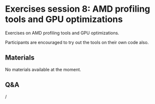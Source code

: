 # Exercises session 8: AMD profiling tools and GPU optimizations

Exercises on AMD profiling tools and GPU optimizations.

Participants are encouraged to try out the tools on their own code also.


## Materials

No materials available at the moment.

<!--
-   [Basic examples](https://hackmd.io/@sfantao/lumi-training-oslo2024-basic-examples)

    Local copy as as [HTML file](https://462000265.lumidata.eu/paow-20240611/files/LUMI-paow-20240611-basic-examples.html)[^1]
    or as as [MHTML file](https://462000265.lumidata.eu/paow-20240611/files/LUMI-paow-20240611-basic-examples.mhtml)[^2]

-   [Advanced Omniperf examples part 1](https://hackmd.io/@sfantao/lumi-training-oslo2024-advanced-omniperf1): Exercises 1-4

    Local copy as as [HTML file](https://462000265.lumidata.eu/paow-20240611/files/LUMI-paow-20240611-advanced-omniperf-examples-1.html)[^1]
    or as as [MHTML file](https://462000265.lumidata.eu/paow-20240611/files/LUMI-paow-20240611-advanced-omniperf-examples-1.mhtml)[^2]

-   [Advanced Omniperf examples part 2](https://hackmd.io/@sfantao/lumi-training-oslo2024-advanced-omniperf2): Exercise 5

    Local copy as as [HTML file](https://462000265.lumidata.eu/paow-20240611/files/LUMI-paow-20240611-advanced-omniperf-examples-2.html)[^1]
    or as as [MHTML file](https://462000265.lumidata.eu/paow-20240611/files/LUMI-paow-20240611-advanced-omniperf-examples-2.mhtml)[^2]

[^1]: Single-page HTML with embedded figures, but some layout issues.

[^2]: Supported by several Chromium-based browsers, but currently due 
to the way the pages are served, the page will be downloaded.
-->

## Q&A

/
